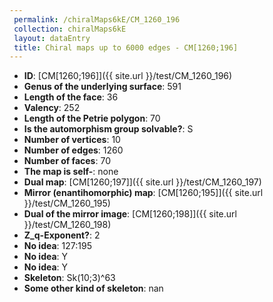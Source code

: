 ```yaml
--- 
 permalink: /chiralMaps6kE/CM_1260_196 
 collection: chiralMaps6kE
 layout: dataEntry
 title: Chiral maps up to 6000 edges - CM[1260;196]
---
```


- **ID**: [CM[1260;196]]({{ site.url }}/test/CM_1260_196)
- **Genus of the underlying surface**: 591
- **Length of the face**: 36
- **Valency**: 252
- **Length of the Petrie polygon**: 70
- **Is the automorphism group solvable?**: S
- **Number of vertices**: 10
- **Number of edges**: 1260
- **Number of faces**: 70
- **The map is self-**: none
- **Dual map**: [CM[1260;197]]({{ site.url }}/test/CM_1260_197)
- **Mirror (enantihomorphic) map**: [CM[1260;195]]({{ site.url }}/test/CM_1260_195)
- **Dual of the mirror image**: [CM[1260;198]]({{ site.url }}/test/CM_1260_198)
- **Z_q-Exponent?**: 2
- **No idea**:  127:195
- **No idea**: Y
- **No idea**: Y
- **Skeleton**: Sk(10;3)^63
- **Some other kind of skeleton**: nan
